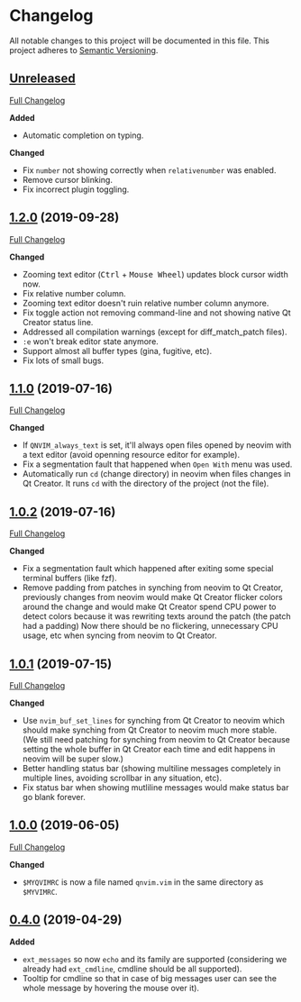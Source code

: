 # Changelog

All notable changes to this project will be documented in this file. This project adheres to [Semantic Versioning](http://semver.org/spec/v2.0.0.html).

## [Unreleased](https://github.com/crow-translate/crow-translate/tree/HEAD)

[Full Changelog](https://github.com/crow-translate/crow-translate/compare/2.3.1...HEAD)

**Added**

- Automatic completion on typing.

**Changed**

- Fix `number` not showing correctly when `relativenumber` was enabled.
- Remove cursor blinking.
- Fix incorrect plugin toggling.

## [1.2.0](https://github.com/sassanh/qnvim/tree/1.2.0) (2019-09-28)

[Full Changelog](https://github.com/sassanh/qnvim/compare/1.1.0...1.2.0)

**Changed**

- Zooming text editor (<kbd>Ctrl</kbd> + <kbd>Mouse Wheel</kbd>) updates block cursor width now.
- Fix relative number column.
- Zooming text editor doesn't ruin relative number column anymore.
- Fix toggle action not removing command-line and not showing native Qt Creator status line.
- Addressed all compilation warnings (except for diff_match_patch files).
- `:e` won't break editor state anymore.
- Support almost all buffer types (gina, fugitive, etc).
- Fix lots of small bugs.

## [1.1.0](https://github.com/sassanh/qnvim/tree/1.1.0) (2019-07-16)

[Full Changelog](https://github.com/sassanh/qnvim/compare/1.0.2...1.1.0)

**Changed**

- If `QNVIM_always_text` is set, it'll always open files opened by neovim with a text editor (avoid openning resource editor for example).
- Fix a segmentation fault that happened when `Open With` menu was used.
- Automatically run `cd` (change directory) in neovim when files changes in Qt Creator. It runs `cd` with the directory of the project (not the file).

## [1.0.2](https://github.com/sassanh/qnvim/tree/1.0.2) (2019-07-16)

[Full Changelog](https://github.com/sassanh/qnvim/compare/1.0.1...1.0.2)

**Changed**

- Fix a segmentation fault which happened after exiting some special terminal buffers (like fzf).
- Remove padding from patches in synching from neovim to Qt Creator, previously changes from neovim would make Qt Creator flicker colors around the change and would make Qt Creator spend CPU power to detect colors because it was rewriting texts around the patch (the patch had a padding) Now there should be no flickering, unnecessary CPU usage, etc when syncing from neovim to Qt Creator.

## [1.0.1](https://github.com/sassanh/qnvim/tree/1.0.1) (2019-07-15)

[Full Changelog](https://github.com/sassanh/qnvim/compare/1.0.0...1.0.1)

**Changed**

- Use `nvim_buf_set_lines` for synching from Qt Creator to neovim which should make synching from Qt Creator to neovim much more stable. (We still need patching for synching from neovim to Qt Creator because setting the whole buffer in Qt Creator each time and edit happens in neovim will be super slow.)
- Better handling status bar (showing multiline messages completely in multiple lines, avoiding scrollbar in any situation, etc).
- Fix status bar when showing mutliline messages would make status bar go blank forever.

## [1.0.0](https://github.com/sassanh/qnvim/tree/1.0.0) (2019-06-05)

[Full Changelog](https://github.com/sassanh/qnvim/compare/0.4.0...1.0.0)

**Changed**

- `$MYQVIMRC` is now a file named `qnvim.vim` in the same directory as `$MYVIMRC`.

## [0.4.0](https://github.com/sassanh/qnvim/tree/0.4.0) (2019-04-29)

**Added**

- `ext_messages` so now `echo` and its family are supported (considering we already had `ext_cmdline`, cmdline should be all supported).
- Tooltip for cmdline so that in case of big messages user can see the whole message by hovering the mouse over it).
